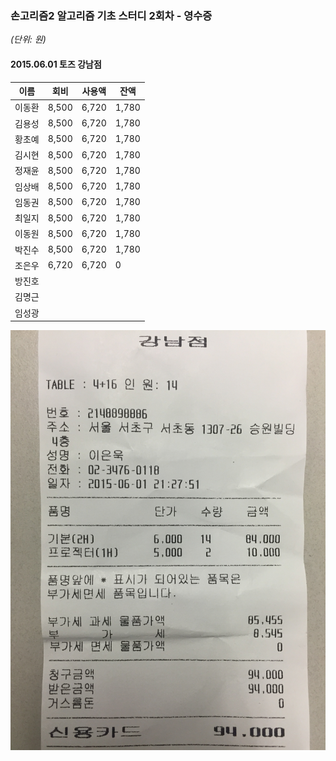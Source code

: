 ### 손고리즘2 알고리즘 기초 스터디 2회차 - 영수증
*(단위: 원)*
#### 2015.06.01 토즈 강남점
   이름  |   회비   |   사용액  |   잔액   |
------- | ------- | --------- | ------- |
이동환 | 8,500 | 6,720 | 1,780
김용성 | 8,500 | 6,720 | 1,780
황초예 | 8,500 | 6,720 | 1,780
김시현 | 8,500 | 6,720 | 1,780
정재윤 | 8,500 | 6,720 | 1,780
임상배 | 8,500 | 6,720 | 1,780
임동권 | 8,500 | 6,720 | 1,780
최일지 | 8,500 | 6,720 | 1,780
이동원 | 8,500 | 6,720 | 1,780
박진수 | 8,500 | 6,720 | 1,780
조은우 | 6,720 | 6,720 | 0
방진호 | | |
김명근 | | |
임성광 | | |

![영수증 실사](./Receipt_TozGangnam_20150601_Capture.jpg)
